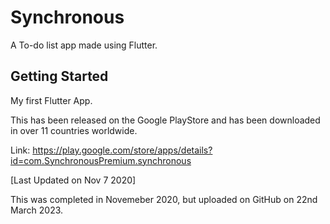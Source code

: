 # Synchronous  

A To-do list app made using Flutter. 

## Getting Started
My first Flutter App. 

This has been released on the Google PlayStore and has been downloaded in over 11 countries worldwide. 

Link:  https://play.google.com/store/apps/details?id=com.SynchronousPremium.synchronous

[Last Updated on Nov 7 2020]

This was completed in Novemeber 2020, but uploaded on GitHub on 22nd March 2023. 
 
